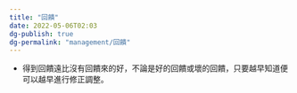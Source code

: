 ```yaml
---
title: "回饋"
date: 2022-05-06T02:03
dg-publish: true
dg-permalink: "management/回饋"
---
```

- 得到回饋遠比沒有回饋來的好，不論是好的回饋或壞的回饋，只要越早知道便可以越早進行修正調整。